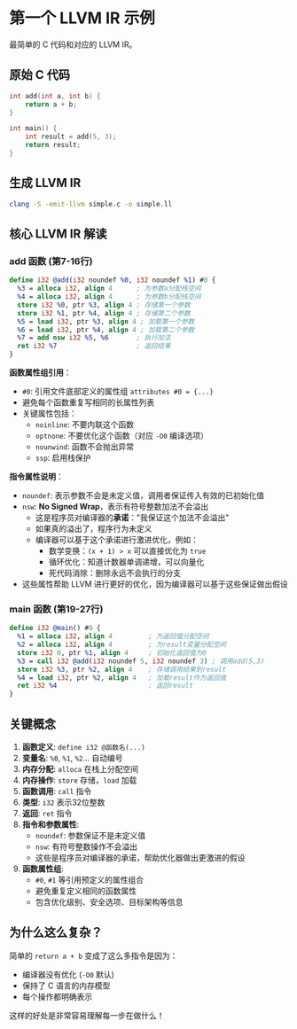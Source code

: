 # 第一个 LLVM IR 示例

最简单的 C 代码和对应的 LLVM IR。

## 原始 C 代码
```c
int add(int a, int b) {
    return a + b;
}

int main() {
    int result = add(5, 3);
    return result;
}
```

## 生成 LLVM IR
```bash
clang -S -emit-llvm simple.c -o simple.ll
```

## 核心 LLVM IR 解读

### add 函数 (第7-16行)
```llvm
define i32 @add(i32 noundef %0, i32 noundef %1) #0 {
  %3 = alloca i32, align 4      ; 为参数a分配栈空间
  %4 = alloca i32, align 4      ; 为参数b分配栈空间
  store i32 %0, ptr %3, align 4 ; 存储第一个参数
  store i32 %1, ptr %4, align 4 ; 存储第二个参数
  %5 = load i32, ptr %3, align 4 ; 加载第一个参数
  %6 = load i32, ptr %4, align 4 ; 加载第二个参数
  %7 = add nsw i32 %5, %6       ; 执行加法
  ret i32 %7                    ; 返回结果
}
```

**函数属性组引用**：
- `#0`: 引用文件底部定义的属性组 `attributes #0 = {...}`
- 避免每个函数重复写相同的长属性列表
- 关键属性包括：
  - `noinline`: 不要内联这个函数
  - `optnone`: 不要优化这个函数（对应 `-O0` 编译选项）
  - `nounwind`: 函数不会抛出异常
  - `ssp`: 启用栈保护

**指令属性说明**：
- `noundef`: 表示参数不会是未定义值，调用者保证传入有效的已初始化值
- `nsw`: **No Signed Wrap**，表示有符号整数加法不会溢出
  - 这是程序员对编译器的**承诺**："我保证这个加法不会溢出"
  - 如果真的溢出了，程序行为未定义
  - 编译器可以基于这个承诺进行激进优化，例如：
    - 数学变换：`(x + 1) > x` 可以直接优化为 `true`
    - 循环优化：知道计数器单调递增，可以向量化
    - 死代码消除：删除永远不会执行的分支
- 这些属性帮助 LLVM 进行更好的优化，因为编译器可以基于这些保证做出假设

### main 函数 (第19-27行)
```llvm
define i32 @main() #0 {
  %1 = alloca i32, align 4         ; 为返回值分配空间
  %2 = alloca i32, align 4         ; 为result变量分配空间
  store i32 0, ptr %1, align 4     ; 初始化返回值为0
  %3 = call i32 @add(i32 noundef 5, i32 noundef 3) ; 调用add(5,3)
  store i32 %3, ptr %2, align 4    ; 存储调用结果到result
  %4 = load i32, ptr %2, align 4   ; 加载result作为返回值
  ret i32 %4                       ; 返回result
}
```

## 关键概念

1. **函数定义**: `define i32 @函数名(...)`
2. **变量名**: `%0`, `%1`, `%2`... 自动编号
3. **内存分配**: `alloca` 在栈上分配空间
4. **内存操作**: `store` 存储，`load` 加载
5. **函数调用**: `call` 指令
6. **类型**: `i32` 表示32位整数
7. **返回**: `ret` 指令
8. **指令和参数属性**: 
   - `noundef`: 参数保证不是未定义值
   - `nsw`: 有符号整数操作不会溢出
   - 这些是程序员对编译器的承诺，帮助优化器做出更激进的假设
9. **函数属性组**: 
   - `#0`, `#1` 等引用预定义的属性组合
   - 避免重复定义相同的函数属性
   - 包含优化级别、安全选项、目标架构等信息

## 为什么这么复杂？

简单的 `return a + b` 变成了这么多指令是因为：
- 编译器没有优化 (`-O0` 默认)
- 保持了 C 语言的内存模型
- 每个操作都明确表示

这样的好处是非常容易理解每一步在做什么！